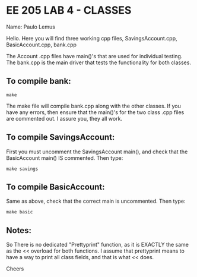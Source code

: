 # EE 205 LAB 4 - CLASSES

Name: Paulo Lemus

Hello. Here you will find three working cpp files,
SavingsAccount.cpp, BasicAccount.cpp, bank.cpp

The Account .cpp files have main()'s that are used for individual testing.
The bank.cpp is the main driver that tests the functionality for both classes.


## To compile bank:

`make`

The make file will compile bank.cpp along with the other classes.
If you have any errors, then ensure that the main()'s for the two
class .cpp files are commented out. I assure you, they all work.

## To compile SavingsAccount:

First you must uncomment the SavingsAccount main(), and check that
the BasicAccount main() IS commented. Then type:

`make savings`

## To compile BasicAccount:

Same as above, check that the correct main is uncommented.
Then type:

`make basic`

## Notes:

So There is no dedicated "Prettyprint" function, as it is EXACTLY the same as
the << overload for both functions. I assume that prettyprint means to have a 
way to print all class fields, and that is what << does.

Cheers
